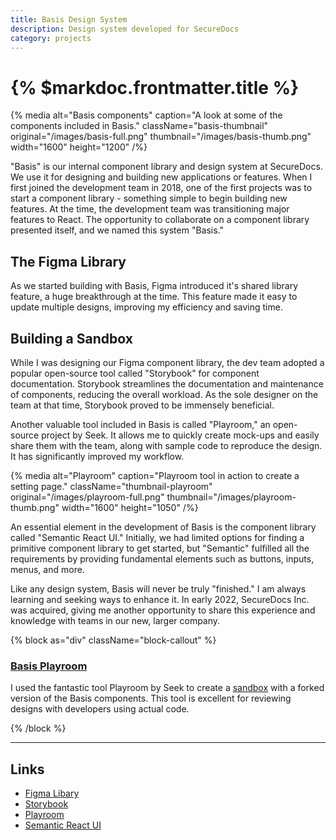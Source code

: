 ```yaml
---
title: Basis Design System
description: Design system developed for SecureDocs
category: projects
---
```


# {% $markdoc.frontmatter.title %}

{% media
  alt="Basis components"
  caption="A look at some of the components included in Basis."
  className="basis-thumbnail"
  original="/images/basis-full.png"
  thumbnail="/images/basis-thumb.png"
  width="1600"
  height="1200"
/%}

"Basis" is our internal component library and design system at SecureDocs. We use it for designing and building new applications or features. When I first joined the development team in 2018, one of the first projects was to start a component library - something simple to begin building new features. At the time, the development team was transitioning major features to React. The opportunity to collaborate on a component library presented itself, and we named this system "Basis."

## The Figma Library

As we started building with Basis, Figma introduced it's shared library feature, a huge breakthrough at the time. This feature made it easy to update multiple designs, improving my efficiency and saving time.

## Building a Sandbox

While I was designing our Figma component library, the dev team adopted a popular open-source tool called "Storybook" for component documentation. Storybook streamlines the documentation and maintenance of components, reducing the overall workload. As the sole designer on the team at that time, Storybook proved to be immensely beneficial.

Another valuable tool included in Basis is called "Playroom," an open-source project by Seek. It allows me to quickly create mock-ups and easily share them with the team, along with sample code to reproduce the design. It has significantly improved my workflow.


{% media
  alt="Playroom"
  caption="Playroom tool in action to create a setting page."
  className="thumbnail-playroom"
  original="/images/playroom-full.png"
  thumbnail="/images/playroom-thumb.png"
  width="1600"
  height="1050"
/%}

An essential element in the development of Basis is the component library called "Semantic React UI." Initially, we had limited options for finding a primitive component library to get started, but "Semantic" fulfilled all the requirements by providing fundamental elements such as buttons, inputs, menus, and more.

Like any design system, Basis will never be truly "finished." I am always learning and seeking ways to enhance it. In early 2022, SecureDocs Inc. was acquired, giving me another opportunity to share this experience and knowledge with teams in our new, larger company.

{% block as="div" className="block-callout" %}

### [Basis Playroom](https://basis-iota.vercel.app/playroom/#?code=N4Igxg9gJgpiBcIA8AhCAPABABwIZSgEsA7AcwF4AdEAJgCcYBbagPkuM01Q3c86IDO2ADa4AnlRAAzYTHTVefGXIAihBmAAuhCMUl0IAdwUc%2BAKwCuA7VLEBhXZpjFNkobjAwAtACMYmwxhnEz5MXGFCUmIASSdGAUlPFxg6EMw2U05UC01NXQA6AHEDC2ww3I8ACxgoDNCslBy8jkhkl0kHbDFqTEJW8mAkaNbMYlxGGEkoUoiwXCcegHoWAF9MZcVQ7NzdTFanduoAUSJNHr7dAaGRsYnJGsJNMOEzkHXV982uRcad4iKStg6t80OgMkgfhgMiAADQgQyEKCaSoCBAAbQA7AA2AAcAF0VkA)

I used the fantastic tool Playroom by Seek to create a [sandbox](https://basis-iota.vercel.app/playroom/#?code=N4Igxg9gJgpiBcIA8AhCAPABABwIZSgEsA7AcwF4AdEAJgCcYBbagPkuM01Q3c86IDO2ADa4AnlRAAzYTHTVefGXIAihBmAAuhCMUl0IAdwUc%2BAKwCuA7VLEBhXZpjFNkobjAwAtACMYmwxhnEz5MXGFCUmIASSdGAUlPFxg6EMw2U05UC01NXQA6AHEDC2ww3I8ACxgoDNCslBy8jkhkl0kHbDFqTEJW8mAkaNbMYlxGGEkoUoiwXCcegHoWAF9MZcVQ7NzdTFanduoAUSJNHr7dAaGRsYnJGsJNMOEzkHXV982uRcad4iKStg6t80OgMkgfhgMiAADQgQyEKCaSoCBAAbQA7AA2AAcAF0VkA) with a forked version of the Basis components. This tool is excellent for reviewing designs with developers using actual code.

{% /block %}

---

## Links

- [Figma Libary](https://help.figma.com/hc/en-us/articles/360041051154-Guide-to-libraries-in-Figma)
- [Storybook](https://storybook.js.org/)
- [Playroom](https://github.com/seek-oss/playroom)
- [Semantic React UI](https://react.semantic-ui.com/)

